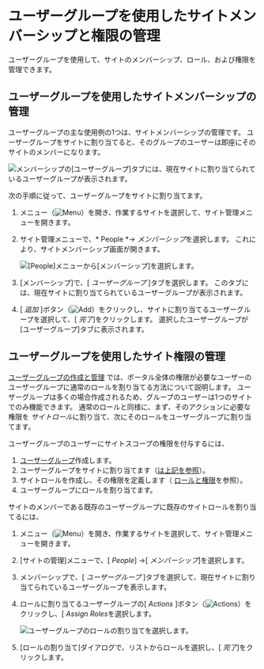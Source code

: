 # ユーザーグループを使用したサイトメンバーシップと権限の管理

ユーザーグループを使用して、サイトのメンバーシップ、ロール、および権限を管理できます。

## ユーザーグループを使用したサイトメンバーシップの管理

ユーザーグループの主な使用例の1つは、サイトメンバーシップの管理です。 ユーザーグループをサイトに割り当てると、そのグループのユーザーは即座にそのサイトのメンバーになります。

![メンバーシップの[ユーザーグループ]タブには、現在サイトに割り当てられているユーザーグループが表示されます。](./managing-site-membership-and-permissions-with-user-groups/images/02.png)

次の手順に従って、ユーザーグループをサイトに割り当てます。

1.  メニュー（![Menu](../../images/icon-menu.png)）を開き、作業するサイトを選択して、サイト管理メニューを開きます。

2.  サイト管理メニューで、* People *→ *メンバーシップ*を選択します。 これにより、サイトメンバーシップ画面が開きます。

    ![[People]メニューから[メンバーシップ]を選択します。](./managing-site-membership-and-permissions-with-user-groups/images/01.png)

3.  [メンバーシップ]で、[ *ユーザーグループ* ]タブを選択します。 このタブには、現在サイトに割り当てられているユーザーグループが表示されます。

4.  [ *追加* ]ボタン（![Add](../../images/icon-add.png)）をクリックし、サイトに割り当てるユーザーグループを選択して、[ *完了*]をクリックします。 選択したユーザーグループが[ユーザーグループ]タブに表示されます。

## ユーザーグループを使用したサイト権限の管理

[ユーザーグループの作成と管理](./creating-and-managing-user-groups.md) では、ポータル全体の権限が必要なユーザーのユーザーグループに通常のロールを割り当てる方法について説明します。 ユーザーグループは多くの場合作成されるため、グループのユーザーは1つのサイトでのみ機能できます。 通常のロールと同様に、まず、そのアクションに必要な権限を *サイトロール*に割り当て、次にそのロールをユーザーグループに割り当てます。

ユーザーグループのユーザーにサイトスコープの権限を付与するには、

1.  [ユーザーグループ](./creating-and-managing-user-groups.md#creating-a-user-group)作成します。
2.  ユーザーグループをサイトに割り当てます（[は上記を参照](#managing-site-membership-with-user-groups)）。
3.  サイトロールを作成し、その権限を定義します（ [ロールと権限](../roles-and-permissions.md)を参照）。
4.  ユーザーグループにロールを割り当てます。

サイトのメンバーである既存のユーザーグループに既存のサイトロールを割り当てるには、

1.  メニュー（![Menu](../../images/icon-menu.png)）を開き、作業するサイトを選択して、サイト管理メニューを開きます。

2.  [サイトの管理]メニューで、[ *People*] →[ *メンバーシップ*]を選択します。

3.  メンバーシップで、[ *ユーザーグループ* ]タブを選択して、現在サイトに割り当てられているユーザーグループを表示します。

4.  ロールに割り当てるユーザーグループの[ *Actions* ]ボタン（![Actions](../../images/icon-actions.png)）をクリックし、[ *Assign Roles*を選択します。

    ![ユーザーグループのロールの割り当てを選択します。](./managing-site-membership-and-permissions-with-user-groups/images/03.png)

5.  [ロールの割り当て]ダイアログで、リストからロールを選択し、[ *完了*]をクリックします。
